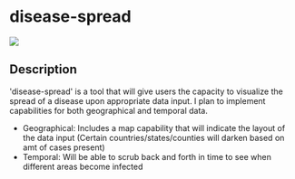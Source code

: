 # disease-spread

 [![](https://img.shields.io/badge/project-link-green)](https://github.com/scb-school/disease-spread)

 ## Description
'disease-spread' is a tool that will give users the capacity to visualize the spread of a disease upon appropriate data input. I plan to implement capabilities for both geographical and temporal data.

 - Geographical: Includes a map capability that will indicate the layout of the data input (Certain countries/states/counties will darken based on amt of cases present)
 - Temporal: Will be able to scrub back and forth in time to see when different areas become infected
